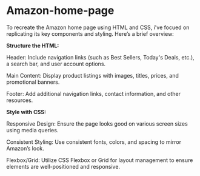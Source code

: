 # Amazon-home-page
To recreate the Amazon home page using HTML and CSS, i've focued on replicating its key components and styling. Here’s a brief overview:

****Structure the HTML:****

Header: Include navigation links (such as Best Sellers, Today's Deals, etc.), a search bar, and user account options.

Main Content: Display product listings with images, titles, prices, and promotional banners.

Footer: Add additional navigation links, contact information, and other resources.

**Style with CSS:**

Responsive Design: Ensure the page looks good on various screen sizes using media queries.

Consistent Styling: Use consistent fonts, colors, and spacing to mirror Amazon’s look.

Flexbox/Grid: Utilize CSS Flexbox or Grid for layout management to ensure elements are well-positioned and responsive.
